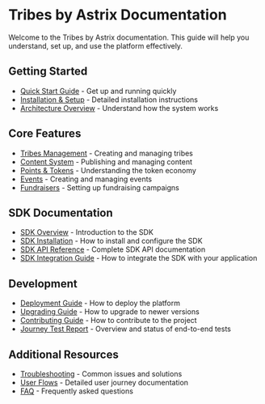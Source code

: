 # Tribes by Astrix Documentation

Welcome to the Tribes by Astrix documentation. This guide will help you understand, set up, and use the platform effectively.

## Getting Started

- [Quick Start Guide](./quick-start.md) - Get up and running quickly
- [Installation & Setup](./installation.md) - Detailed installation instructions
- [Architecture Overview](./architecture.md) - Understand how the system works

## Core Features

- [Tribes Management](./features/tribes.md) - Creating and managing tribes
- [Content System](./features/content.md) - Publishing and managing content
- [Points & Tokens](./features/tokens.md) - Understanding the token economy
- [Events](./features/events.md) - Creating and managing events
- [Fundraisers](./features/fundraisers.md) - Setting up fundraising campaigns

## SDK Documentation

- [SDK Overview](./sdk/index.md) - Introduction to the SDK
- [SDK Installation](./sdk/installation.md) - How to install and configure the SDK
- [SDK API Reference](./sdk/api-reference.md) - Complete SDK API documentation
- [SDK Integration Guide](./sdk/integration.md) - How to integrate the SDK with your application

## Development

- [Deployment Guide](./deployment.md) - How to deploy the platform
- [Upgrading Guide](./upgrading.md) - How to upgrade to newer versions
- [Contributing Guide](./contributing.md) - How to contribute to the project
- [Journey Test Report](./test-report.md) - Overview and status of end-to-end tests

## Additional Resources

- [Troubleshooting](./troubleshooting.md) - Common issues and solutions
- [User Flows](./user-flows.md) - Detailed user journey documentation
- [FAQ](./faq.md) - Frequently asked questions 